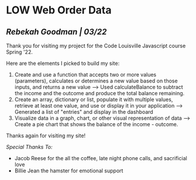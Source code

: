 # LOW Web Order Data
## *Rebekah Goodman | 03/22*


Thank you for visiting my project for the Code Louisville Javascript course Spring '22.

Here are the elements I picked to build my site:

1. Create and use a function that accepts two or more values (parameters), calculates or determines a new value based on those inputs, and returns a new value --> Used calculateBalance to subtract the income and the outcome and produce the total balance remaining.
2. Create an array, dictionary or list, populate it with multiple values, retrieve at least one value, and use or display it in your application --> Generated a list of "entries" and display in the dashboard
3. Visualize data in a graph, chart, or other visual representation of data --> Create a pie chart that shows the balance of the income - outcome.


Thanks again for visiting my site!

*Special Thanks To:*

- Jacob Reese for the all the coffee, late night phone calls, and sacrificial love
- Billie Jean the hamster for emotional support
